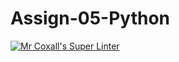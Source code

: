 # Assign-05-Python
[![Mr Coxall's Super Linter](https://github.com/ICS3U-C-Programming-JulienL/Assign-05-Python/workflows/Mr%20Coxall's%20Super%20Linter/badge.svg)](https://github.com/ICS3U-C-Programming-JulienL/Assign-05-Python/actions/)
